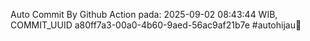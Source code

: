Auto Commit By Github Action pada: 2025-09-02 08:43:44 WIB, COMMIT_UUID a80ff7a3-00a0-4b60-9aed-56ac9af21b7e #autohijau🗿
